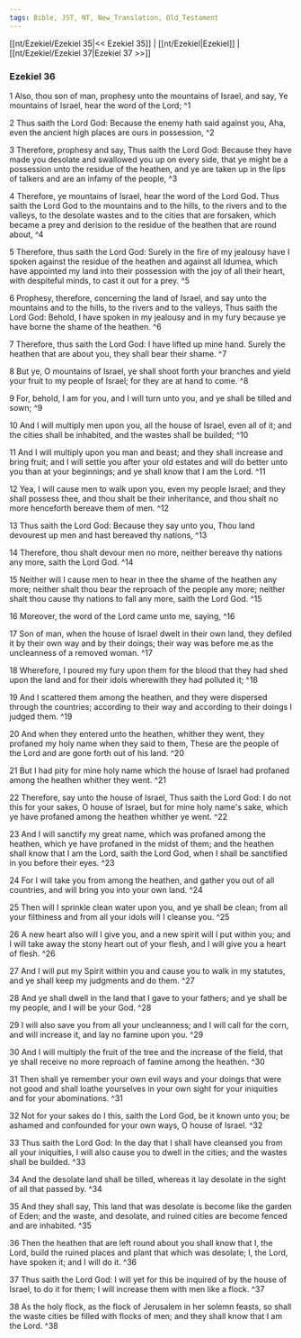 ```yaml
---
tags: Bible, JST, NT, New_Translation, Old_Testament
---
```


[[nt/Ezekiel/Ezekiel 35|<< Ezekiel 35]] | [[nt/Ezekiel|Ezekiel]] | [[nt/Ezekiel/Ezekiel 37|Ezekiel 37 >>]]

### Ezekiel 36

1 Also, thou son of man, prophesy unto the mountains of Israel, and say, Ye mountains of Israel, hear the word of the Lord;  ^1

2 Thus saith the Lord God: Because the enemy hath said against you, Aha, even the ancient high places are ours in possession,  ^2

3 Therefore, prophesy and say, Thus saith the Lord God: Because they have made you desolate and swallowed you up on every side, that ye might be a possession unto the residue of the heathen, and ye are taken up in the lips of talkers and are an infamy of the people,  ^3

4 Therefore, ye mountains of Israel, hear the word of the Lord God. Thus saith the Lord God to the mountains and to the hills, to the rivers and to the valleys, to the desolate wastes and to the cities that are forsaken, which became a prey and derision to the residue of the heathen that are round about,  ^4

5 Therefore, thus saith the Lord God: Surely in the fire of my jealousy have I spoken against the residue of the heathen and against all Idumea, which have appointed my land into their possession with the joy of all their heart, with despiteful minds, to cast it out for a prey.  ^5

6 Prophesy, therefore, concerning the land of Israel, and say unto the mountains and to the hills, to the rivers and to the valleys, Thus saith the Lord God: Behold, I have spoken in my jealousy and in my fury because ye have borne the shame of the heathen.  ^6

7 Therefore, thus saith the Lord God: I have lifted up mine hand. Surely the heathen that are about you, they shall bear their shame.  ^7

8 But ye, O mountains of Israel, ye shall shoot forth your branches and yield your fruit to my people of Israel; for they are at hand to come.  ^8

9 For, behold, I am for you, and I will turn unto you, and ye shall be tilled and sown;  ^9

10 And I will multiply men upon you, all the house of Israel, even all of it; and the cities shall be inhabited, and the wastes shall be builded;  ^10

11 And I will multiply upon you man and beast; and they shall increase and bring fruit; and I will settle you after your old estates and will do better unto you than at your beginnings; and ye shall know that I am the Lord.  ^11

12 Yea, I will cause men to walk upon you, even my people Israel; and they shall possess thee, and thou shalt be their inheritance, and thou shalt no more henceforth bereave them of men.  ^12

13 Thus saith the Lord God: Because they say unto you, Thou land devourest up men and hast bereaved thy nations,  ^13

14 Therefore, thou shalt devour men no more, neither bereave thy nations any more, saith the Lord God.  ^14

15 Neither will I cause men to hear in thee the shame of the heathen any more; neither shalt thou bear the reproach of the people any more; neither shalt thou cause thy nations to fall any more, saith the Lord God.  ^15

16 Moreover, the word of the Lord came unto me, saying,  ^16

17 Son of man, when the house of Israel dwelt in their own land, they defiled it by their own way and by their doings; their way was before me as the uncleanness of a removed woman.  ^17

18 Wherefore, I poured my fury upon them for the blood that they had shed upon the land and for their idols wherewith they had polluted it;  ^18

19 And I scattered them among the heathen, and they were dispersed through the countries; according to their way and according to their doings I judged them.  ^19

20 And when they entered unto the heathen, whither they went, they profaned my holy name when they said to them, These are the people of the Lord and are gone forth out of his land.  ^20

21 But I had pity for mine holy name which the house of Israel had profaned among the heathen whither they went.  ^21

22 Therefore, say unto the house of Israel, Thus saith the Lord God: I do not this for your sakes, O house of Israel, but for mine holy name\'s sake, which ye have profaned among the heathen whither ye went.  ^22

23 And I will sanctify my great name, which was profaned among the heathen, which ye have profaned in the midst of them; and the heathen shall know that I am the Lord, saith the Lord God, when I shall be sanctified in you before their eyes.  ^23

24 For I will take you from among the heathen, and gather you out of all countries, and will bring you into your own land.  ^24

25 Then will I sprinkle clean water upon you, and ye shall be clean; from all your filthiness and from all your idols will I cleanse you.  ^25

26 A new heart also will I give you, and a new spirit will I put within you; and I will take away the stony heart out of your flesh, and I will give you a heart of flesh.  ^26

27 And I will put my Spirit within you and cause you to walk in my statutes, and ye shall keep my judgments and do them.  ^27

28 And ye shall dwell in the land that I gave to your fathers; and ye shall be my people, and I will be your God.  ^28

29 I will also save you from all your uncleanness; and I will call for the corn, and will increase it, and lay no famine upon you.  ^29

30 And I will multiply the fruit of the tree and the increase of the field, that ye shall receive no more reproach of famine among the heathen.  ^30

31 Then shall ye remember your own evil ways and your doings that were not good and shall loathe yourselves in your own sight for your iniquities and for your abominations.  ^31

32 Not for your sakes do I this, saith the Lord God, be it known unto you; be ashamed and confounded for your own ways, O house of Israel.  ^32

33 Thus saith the Lord God: In the day that I shall have cleansed you from all your iniquities, I will also cause you to dwell in the cities; and the wastes shall be builded.  ^33

34 And the desolate land shall be tilled, whereas it lay desolate in the sight of all that passed by.  ^34

35 And they shall say, This land that was desolate is become like the garden of Eden; and the waste, and desolate, and ruined cities are become fenced and are inhabited.  ^35

36 Then the heathen that are left round about you shall know that I, the Lord, build the ruined places and plant that which was desolate; I, the Lord, have spoken it; and I will do it.  ^36

37 Thus saith the Lord God: I will yet for this be inquired of by the house of Israel, to do it for them; I will increase them with men like a flock.  ^37

38 As the holy flock, as the flock of Jerusalem in her solemn feasts, so shall the waste cities be filled with flocks of men; and they shall know that I am the Lord.  ^38

 
